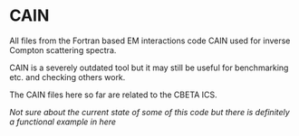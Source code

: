 # CAIN
All files from the Fortran based EM interactions code CAIN used for inverse Compton scattering spectra. 

CAIN is a severely outdated tool but it may still be useful for benchmarking etc. and checking others work.

The CAIN files here so far are related to the CBETA ICS.

*Not sure about the current state of some of this code but there is definitely a functional example in here*
